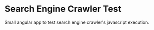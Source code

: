 # Search Engine Crawler Test
Small angular app to test search engine crawler's javascript execution.
